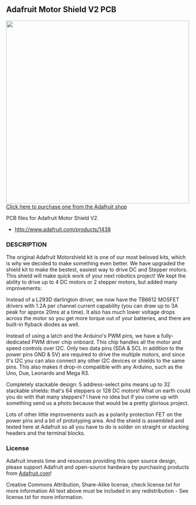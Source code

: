 ## Adafruit Motor Shield V2 PCB

<a href="http://www.adafruit.com/products/1438"><img src="assets/image.jpg?raw=true" width="500px"><br/>
Click here to purchase one from the Adafruit shop</a>

PCB files for Adafruit Motor Shield V2. 
- http://www.adafruit.com/products/1438

### DESCRIPTION
The original Adafruit Motorshield kit is one of our most beloved kits, which is why we decided to make something even better. We have upgraded the shield kit to make the bestest, easiest way to drive DC and Stepper motors. This shield will make quick work of your next robotics project! We kept the ability to drive up to 4 DC motors or 2 stepper motors, but added many improvements:

Instead of a L293D darlington driver, we now have the TB6612 MOSFET drivers with 1.2A per channel current capability (you can draw up to 3A peak for approx 20ms at a time). It also has much lower voltage drops across the motor so you get more torque out of your batteries, and there are built-in flyback diodes as well.

Instead of using a latch and the Arduino's PWM pins, we have a fully-dedicated PWM driver chip onboard. This chip handles all the motor and speed controls over I2C. Only two data pins (SDA & SCL in addition to the power pins GND & 5V) are required to drive the multiple motors, and since it's I2C you can also connect any other I2C devices or shields to the same pins. This also makes it drop-in compatible with any Arduino, such as the Uno, Due, Leonardo and Mega R3.

Completely stackable design: 5 address-select pins means up to 32 stackable shields: that's 64 steppers or 128 DC motors! What on earth could you do with that many steppers? I have no idea but if you come up with something send us a photo because that would be a pretty glorious project.

Lots of other little improvements such as a polarity protection FET on the power pins and a bit of prototyping area. And the shield is assembled and tested here at Adafruit so all you have to do is solder on straight or stacking headers and the terminal blocks.

### License

Adafruit invests time and resources providing this open source design, please support Adafruit and open-source hardware by purchasing products from [Adafruit.com](https://www.adafruit.com)!

Creative Commons Attribution, Share-Alike license, check license.txt for more information All text above must be included in any redistribution - 
See license.txt for more information.
